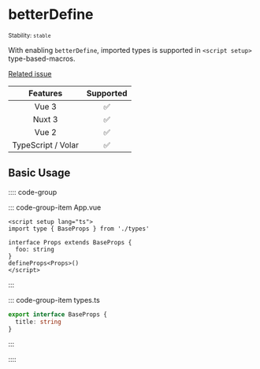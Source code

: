 # betterDefine

<small>Stability: <code class="!text-green-600">stable</code></small>

With enabling `betterDefine`, imported types is supported in `<script setup>` type-based-macros.

[Related issue](https://github.com/vuejs/core/issues/4294)

|      Features      |     Supported      |
| :----------------: | :----------------: |
|       Vue 3        | :white_check_mark: |
|       Nuxt 3       | :white_check_mark: |
|       Vue 2        | :white_check_mark: |
| TypeScript / Volar | :white_check_mark: |

## Basic Usage

:::: code-group

::: code-group-item App.vue

```vue
<script setup lang="ts">
import type { BaseProps } from './types'

interface Props extends BaseProps {
  foo: string
}
defineProps<Props>()
</script>
```

:::

::: code-group-item types.ts

```ts
export interface BaseProps {
  title: string
}
```

:::

::::
